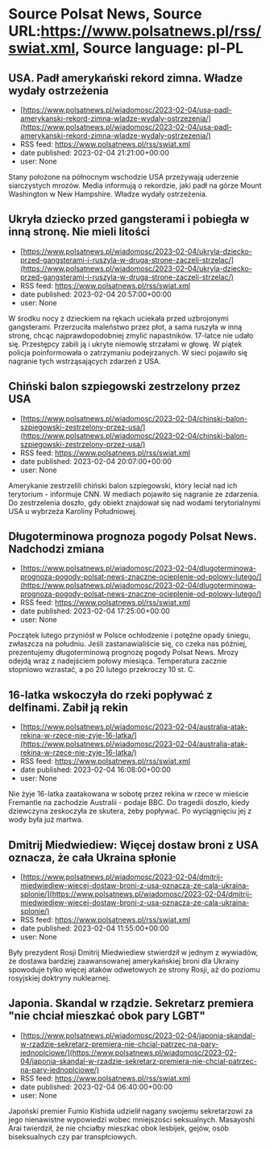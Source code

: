 # Source Polsat News, Source URL:https://www.polsatnews.pl/rss/swiat.xml, Source language: pl-PL

## USA. Padł amerykański rekord zimna. Władze wydały ostrzeżenia
 - [https://www.polsatnews.pl/wiadomosc/2023-02-04/usa-padl-amerykanski-rekord-zimna-wladze-wydaly-ostrzezenia/](https://www.polsatnews.pl/wiadomosc/2023-02-04/usa-padl-amerykanski-rekord-zimna-wladze-wydaly-ostrzezenia/)
 - RSS feed: https://www.polsatnews.pl/rss/swiat.xml
 - date published: 2023-02-04 21:21:00+00:00
 - user: None

Stany położone na północnym wschodzie USA przeżywają uderzenie siarczystych mrozów. Media informują o rekordzie, jaki padł na górze Mount Washington w New Hampshire. Władze wydały ostrzeżenia.

## Ukryła dziecko przed gangsterami i pobiegła w inną stronę. Nie mieli litości
 - [https://www.polsatnews.pl/wiadomosc/2023-02-04/ukryla-dziecko-przed-gangsterami-i-ruszyla-w-druga-strone-zaczeli-strzelac/](https://www.polsatnews.pl/wiadomosc/2023-02-04/ukryla-dziecko-przed-gangsterami-i-ruszyla-w-druga-strone-zaczeli-strzelac/)
 - RSS feed: https://www.polsatnews.pl/rss/swiat.xml
 - date published: 2023-02-04 20:57:00+00:00
 - user: None

W środku nocy z dzieckiem na rękach uciekała przed uzbrojonymi gangsterami. Przerzuciła maleństwo przez płot, a sama ruszyła w inną stronę, chcąc najprawdopodobniej zmylić napastników. 17-latce nie udało się. Przestępcy zabili ją i ukryte niemowlę strzałami w głowę. W piątek policja poinformowała o zatrzymaniu podejrzanych. W sieci pojawiło się nagranie tych wstrząsających zdarzeń z USA.

## Chiński balon szpiegowski zestrzelony przez USA
 - [https://www.polsatnews.pl/wiadomosc/2023-02-04/chinski-balon-szpiegowski-zestrzelony-przez-usa/](https://www.polsatnews.pl/wiadomosc/2023-02-04/chinski-balon-szpiegowski-zestrzelony-przez-usa/)
 - RSS feed: https://www.polsatnews.pl/rss/swiat.xml
 - date published: 2023-02-04 20:07:00+00:00
 - user: None

Amerykanie zestrzelili chiński balon szpiegowski, który leciał nad ich terytorium - informuje CNN. W mediach pojawiło się nagranie ze zdarzenia. Do zestrzelenia doszło, gdy obiekt znajdował się nad wodami terytorialnymi USA u wybrzeża Karoliny Południowej.

## Długoterminowa prognoza pogody Polsat News. Nadchodzi zmiana
 - [https://www.polsatnews.pl/wiadomosc/2023-02-04/dlugoterminowa-prognoza-pogody-polsat-news-znaczne-ocieplenie-od-polowy-lutego/](https://www.polsatnews.pl/wiadomosc/2023-02-04/dlugoterminowa-prognoza-pogody-polsat-news-znaczne-ocieplenie-od-polowy-lutego/)
 - RSS feed: https://www.polsatnews.pl/rss/swiat.xml
 - date published: 2023-02-04 17:25:00+00:00
 - user: None

Początek lutego przyniósł w Polsce ochłodzenie i potężne opady śniegu, zwłaszcza na południu. Jeśli zastanawialiście się, co czeka nas później, prezentujemy długoterminową prognozę pogody Polsat News. Mrozy odejdą wraz z nadejściem połowy miesiąca. Temperatura zacznie stopniowo wzrastać, a po 20 lutego przekroczy 10 st. C.

## 16-latka wskoczyła do rzeki popływać z delfinami. Zabił ją rekin
 - [https://www.polsatnews.pl/wiadomosc/2023-02-04/australia-atak-rekina-w-rzece-nie-zyje-16-latka/](https://www.polsatnews.pl/wiadomosc/2023-02-04/australia-atak-rekina-w-rzece-nie-zyje-16-latka/)
 - RSS feed: https://www.polsatnews.pl/rss/swiat.xml
 - date published: 2023-02-04 16:08:00+00:00
 - user: None

Nie żyje 16-latka zaatakowana w sobotę przez rekina w rzece w mieście Fremantle na zachodzie Australii - podaje BBC. Do tragedii doszło, kiedy dziewczyna zeskoczyła ze skutera, żeby popływać. Po wyciągnięciu jej z wody była już martwa.

## Dmitrij Miedwiediew: Więcej dostaw broni z USA oznacza, że cała Ukraina spłonie
 - [https://www.polsatnews.pl/wiadomosc/2023-02-04/dmitrij-miedwiediew-wiecej-dostaw-broni-z-usa-oznacza-ze-cala-ukraina-splonie/](https://www.polsatnews.pl/wiadomosc/2023-02-04/dmitrij-miedwiediew-wiecej-dostaw-broni-z-usa-oznacza-ze-cala-ukraina-splonie/)
 - RSS feed: https://www.polsatnews.pl/rss/swiat.xml
 - date published: 2023-02-04 11:55:00+00:00
 - user: None

Były prezydent Rosji Dmitrij Miedwiediew stwierdził w jednym z wywiadów, że dostawa bardziej zaawansowanej amerykańskiej broni dla Ukrainy spowoduje tylko więcej ataków odwetowych ze strony Rosji, aż do poziomu rosyjskiej doktryny nuklearnej.

## Japonia. Skandal w rządzie. Sekretarz premiera "nie chciał mieszkać obok pary LGBT"
 - [https://www.polsatnews.pl/wiadomosc/2023-02-04/japonia-skandal-w-rzadzie-sekretarz-premiera-nie-chcial-patrzec-na-pary-jednoplciowe/](https://www.polsatnews.pl/wiadomosc/2023-02-04/japonia-skandal-w-rzadzie-sekretarz-premiera-nie-chcial-patrzec-na-pary-jednoplciowe/)
 - RSS feed: https://www.polsatnews.pl/rss/swiat.xml
 - date published: 2023-02-04 06:40:00+00:00
 - user: None

Japoński premier Fumio Kishida udzielił nagany swojemu sekretarzowi za jego nienawistne wypowiedzi wobec mniejszości seksualnych. Masayoshi Arai twierdził, że nie chciałby mieszkać obok lesbijek, gejów, osób biseksualnych czy par transpłciowych.

